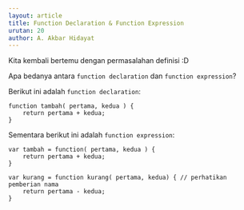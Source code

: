```yaml
---
layout: article
title: Function Declaration & Function Expression
urutan: 20
author: A. Akbar Hidayat
---
```



Kita kembali bertemu dengan permasalahan definisi :D


Apa bedanya antara `function declaration` dan `function expression`?


Berikut ini adalah `function declaration`:


    function tambah( pertama, kedua ) {
        return pertama + kedua;
    }
    
Sementara berikut ini adalah `function expression`:

    var tambah = function( pertama, kedua ) {
        return pertama + kedua;
    }
    
    var kurang = function kurang( pertama, kedua) { // perhatikan pemberian nama
        return pertama - kedua;
    }